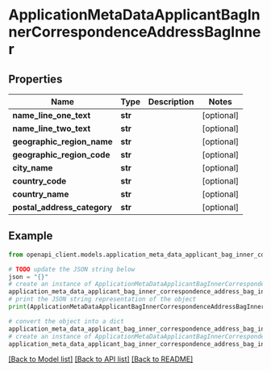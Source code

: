 # ApplicationMetaDataApplicantBagInnerCorrespondenceAddressBagInner


## Properties

Name | Type | Description | Notes
------------ | ------------- | ------------- | -------------
**name_line_one_text** | **str** |  | [optional] 
**name_line_two_text** | **str** |  | [optional] 
**geographic_region_name** | **str** |  | [optional] 
**geographic_region_code** | **str** |  | [optional] 
**city_name** | **str** |  | [optional] 
**country_code** | **str** |  | [optional] 
**country_name** | **str** |  | [optional] 
**postal_address_category** | **str** |  | [optional] 

## Example

```python
from openapi_client.models.application_meta_data_applicant_bag_inner_correspondence_address_bag_inner import ApplicationMetaDataApplicantBagInnerCorrespondenceAddressBagInner

# TODO update the JSON string below
json = "{}"
# create an instance of ApplicationMetaDataApplicantBagInnerCorrespondenceAddressBagInner from a JSON string
application_meta_data_applicant_bag_inner_correspondence_address_bag_inner_instance = ApplicationMetaDataApplicantBagInnerCorrespondenceAddressBagInner.from_json(json)
# print the JSON string representation of the object
print(ApplicationMetaDataApplicantBagInnerCorrespondenceAddressBagInner.to_json())

# convert the object into a dict
application_meta_data_applicant_bag_inner_correspondence_address_bag_inner_dict = application_meta_data_applicant_bag_inner_correspondence_address_bag_inner_instance.to_dict()
# create an instance of ApplicationMetaDataApplicantBagInnerCorrespondenceAddressBagInner from a dict
application_meta_data_applicant_bag_inner_correspondence_address_bag_inner_from_dict = ApplicationMetaDataApplicantBagInnerCorrespondenceAddressBagInner.from_dict(application_meta_data_applicant_bag_inner_correspondence_address_bag_inner_dict)
```
[[Back to Model list]](../README.md#documentation-for-models) [[Back to API list]](../README.md#documentation-for-api-endpoints) [[Back to README]](../README.md)



